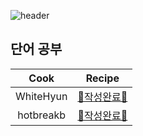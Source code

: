 ![header](https://capsule-render.vercel.app/api?type=waving&color=timeAuto&height=300&section=header&text=📖%20레시피&fontSize=70&animation=fadeIn&fontAlignY=38)

## 단어 공부

|   Cook    |              Recipe              |
| :-------: | :------------------------------: |
| WhiteHyun | [🎉작성완료🎉](./dish1_white.md) |
| hotbreakb |  [🎉작성완료🎉](./dish1_hot.md)  |
